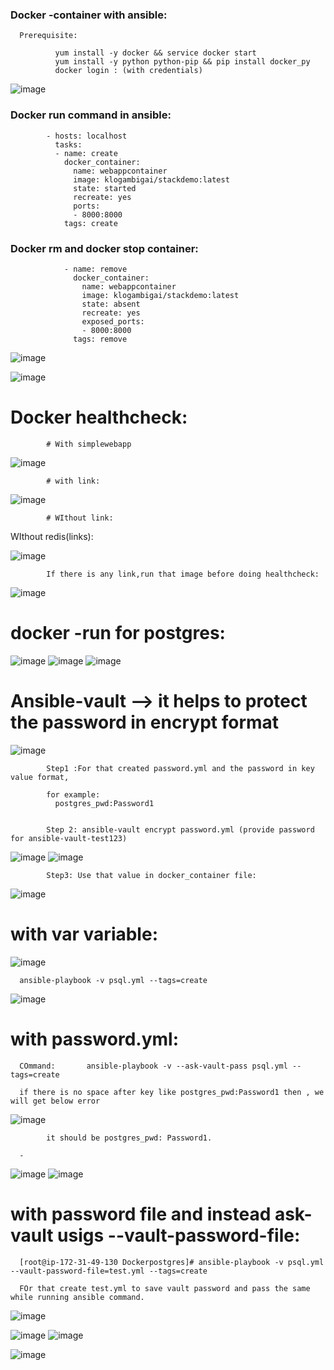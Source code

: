 ### Docker -container with ansible:

      Prerequisite:
      
              yum install -y docker && service docker start 
              yum install -y python python-pip && pip install docker_py 
              docker login : (with credentials)
 ![image](https://user-images.githubusercontent.com/54719289/107371914-d7d77a00-6b0a-11eb-8ca1-28170a70f72b.png)
 
 
 ### Docker run command in ansible:
 
            - hosts: localhost
              tasks:
              - name: create
                docker_container:
                  name: webappcontainer
                  image: klogambigai/stackdemo:latest
                  state: started
                  recreate: yes
                  ports:
                  - 8000:8000
                tags: create

### Docker rm and docker stop container:


                - name: remove
                  docker_container:
                    name: webappcontainer
                    image: klogambigai/stackdemo:latest
                    state: absent
                    recreate: yes
                    exposed_ports:
                    - 8000:8000
                  tags: remove



![image](https://user-images.githubusercontent.com/54719289/107370790-706cfa80-6b09-11eb-8d38-410b27b17fcc.png)

![image](https://user-images.githubusercontent.com/54719289/107370159-9d6cdd80-6b08-11eb-9ab8-fd6d871ca60f.png)


# Docker healthcheck:
            # With simplewebapp
![image](https://user-images.githubusercontent.com/54719289/107376134-8aa9d700-6b0f-11eb-9dcb-1b28f8b7f193.png)  


            # with link:
            
  
![image](https://user-images.githubusercontent.com/54719289/107379258-c1cdb780-6b12-11eb-912e-658c4868ddc2.png)

            # WIthout link:
            
 WIthout redis(links):

![image](https://user-images.githubusercontent.com/54719289/107379867-5b956480-6b13-11eb-9f6b-0b9fe7a2875a.png)

            If there is any link,run that image before doing healthcheck:
            
  ![image](https://user-images.githubusercontent.com/54719289/107380123-97c8c500-6b13-11eb-9234-2bbee4b276c1.png)


# docker -run for postgres:

        
![image](https://user-images.githubusercontent.com/54719289/107574924-3be66500-6c15-11eb-831f-f97ceccab41d.png)
![image](https://user-images.githubusercontent.com/54719289/107575042-63d5c880-6c15-11eb-8bb2-15c4f3313606.png)
![image](https://user-images.githubusercontent.com/54719289/107575147-8ec01c80-6c15-11eb-92b8-832b7daf5ce5.png)


#  Ansible-vault --> it helps to protect the password in encrypt format

![image](https://user-images.githubusercontent.com/54719289/107578013-32f79280-6c19-11eb-888f-e10876ac4f03.png)

            Step1 :For that created password.yml and the password in key value format,
            
            for example:
              postgres_pwd:Password1
              
            
            Step 2: ansible-vault encrypt password.yml (provide password for ansible-vault-test123)
            
 ![image](https://user-images.githubusercontent.com/54719289/107578527-d9dc2e80-6c19-11eb-8b47-a4341e15dd56.png)
 ![image](https://user-images.githubusercontent.com/54719289/107578565-e791b400-6c19-11eb-9794-84d5b34cae59.png)


            Step3: Use that value in docker_container file:
 ![image](https://user-images.githubusercontent.com/54719289/107578690-127c0800-6c1a-11eb-993b-bbfc09242824.png)
 

# with var variable:

 ![image](https://user-images.githubusercontent.com/54719289/107579226-d2695500-6c1a-11eb-8a8d-0e2946e1ebc2.png)

      ansible-playbook -v psql.yml --tags=create
      
 ![image](https://user-images.githubusercontent.com/54719289/107579346-f9c02200-6c1a-11eb-99a8-7fdbd2604992.png)

# with password.yml:

      COmmand:       ansible-playbook -v --ask-vault-pass psql.yml --tags=create

      if there is no space after key like postgres_pwd:Password1 then , we will get below error
      
 ![image](https://user-images.githubusercontent.com/54719289/107580037-0133fb00-6c1c-11eb-833f-21a46e751fe7.png)

            it should be postgres_pwd: Password1.
      
      -            
            
![image](https://user-images.githubusercontent.com/54719289/107580157-29235e80-6c1c-11eb-8c3c-e694a1a837ea.png)
![image](https://user-images.githubusercontent.com/54719289/107580201-38a2a780-6c1c-11eb-8cce-39e17b1e7fd6.png)



# with password file and instead ask-vault usigs --vault-password-file:

      [root@ip-172-31-49-130 Dockerpostgres]# ansible-playbook -v psql.yml --vault-password-file=test.yml --tags=create

      FOr that create test.yml to save vault password and pass the same while running ansible command.
      
![image](https://user-images.githubusercontent.com/54719289/107581100-9a174600-6c1d-11eb-9830-736e8f8c5062.png)
      
![image](https://user-images.githubusercontent.com/54719289/107580944-63d9c680-6c1d-11eb-82f7-600e9eafa388.png)
![image](https://user-images.githubusercontent.com/54719289/107580973-6e945b80-6c1d-11eb-9686-2fd385d0e44a.png)


![image](https://user-images.githubusercontent.com/54719289/107581398-085c0880-6c1e-11eb-8b6a-723724184809.png)




            
            
            
            


